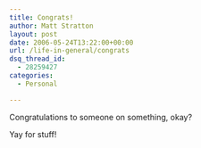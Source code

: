 ```yaml
---
title: Congrats!
author: Matt Stratton
layout: post
date: 2006-05-24T13:22:00+00:00
url: /life-in-general/congrats
dsq_thread_id:
  - 28259427
categories:
  - Personal

---
```

Congratulations to someone on something, okay?

Yay for stuff!